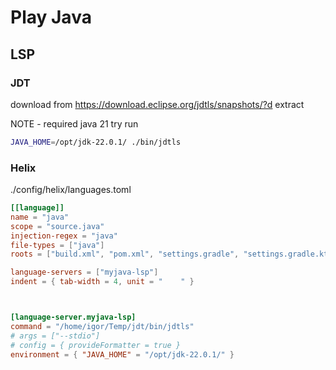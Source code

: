 # Play Java

## LSP

### JDT

download from https://download.eclipse.org/jdtls/snapshots/?d
extract

NOTE - required java 21
try run

```bash
JAVA_HOME=/opt/jdk-22.0.1/ ./bin/jdtls
```

### Helix

./config/helix/languages.toml

```toml
[[language]]
name = "java"
scope = "source.java"
injection-regex = "java"
file-types = ["java"]
roots = ["build.xml", "pom.xml", "settings.gradle", "settings.gradle.kts"]

language-servers = ["myjava-lsp"]
indent = { tab-width = 4, unit = "    " }



[language-server.myjava-lsp]
command = "/home/igor/Temp/jdt/bin/jdtls"
# args = ["--stdio"]
# config = { provideFormatter = true }
environment = { "JAVA_HOME" = "/opt/jdk-22.0.1/" }
```
